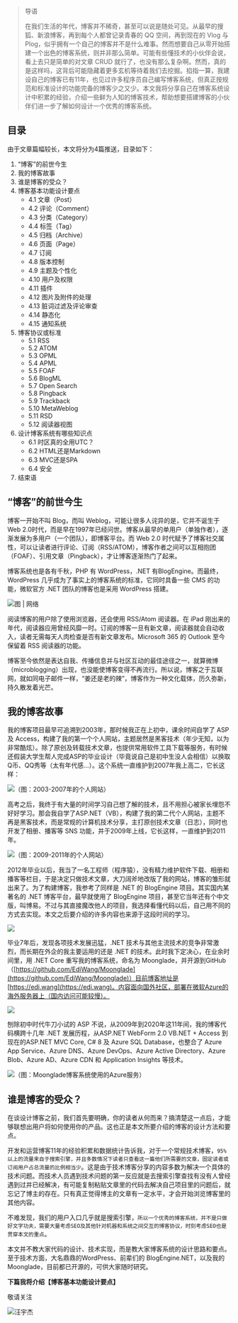 >导语
>
>在我们生活的年代，博客并不稀奇，甚至可以说是随处可见。从最早的搜狐、新浪博客，再到每个人都曾记录青春的 QQ 空间，再到现在的 Vlog 与 Plog，似乎拥有一个自己的博客并不是什么难事。然而想要自己从零开始搭建一个出色的博客系统，则并非那么简单。可能有些懂技术的小伙伴会说，看上去只是简单的对文章 CRUD 就行了，也没有那么复杂啊。然而，真的是这样吗，这背后可能隐藏着更多玄机等待着我们去挖掘。掐指一算，我建设自己的博客已有11年，也见过许多程序员自己编写博客系统，但真正按规范和标准设计的功能完备的博客少之又少。本文我将分享自己在博客系统设计中积累的经验，介绍一些鲜为人知的博客技术，帮助想要搭建博客的小伙伴们进一步了解如何设计一个优秀的博客系统。

## 目录

由于文章篇幅较长，本文将分为4篇推送，目录如下：

1. “博客”的前世今生
2. 我的博客故事
3. 谁是博客的受众？
4. 博客基本功能设计要点
   - 4.1 文章（Post）
   - 4.2 评论（Comment）
   - 4.3 分类（Category）
   - 4.4 标签（Tag）
   - 4.5 归档（Archive）
   - 4.6 页面（Page）
   - 4.7 订阅
   - 4.8 版本控制
   - 4.9 主题及个性化
   - 4.10 用户及权限
   - 4.11 插件
   - 4.12 图片及附件的处理
   - 4.13 脏词过滤及评论审查
   - 4.14 静态化
   - 4.15 通知系统
5. 博客协议或标准
   - 5.1 RSS
   - 5.2 ATOM
   - 5.3 OPML
   - 5.4 APML
   - 5.5 FOAF
   - 5.6 BlogML
   - 5.7 Open Search
   - 5.8 Pingback
   - 5.9 Trackback
   - 5.10 MetaWeblog
   - 5.11 RSD
   - 5.12 阅读器视图
6. 设计博客系统有哪些知识点
   - 6.1 时区真的全用UTC？
   - 6.2 HTML还是Markdown
   - 6.3 MVC还是SPA
   - 6.4 安全
7. 结束语

## “博客”的前世今生

博客一开始不叫 Blog，而叫 Weblog，可能让很多人诧异的是，它并不诞生于Web 2.0时代，而是早在1997年已经问世。博客从最早的单用户（单独作者），逐渐发展为多用户（一个团队），即博客平台。而 Web 2.0 时代赋予了博客社交属性，可以让读者进行评论、订阅（RSS/ATOM），博客作者之间可以互相抱团（FOAF）、引用文章（Pingback），才让博客逐渐热门了起来。

博客系统也是各有千秋，PHP 有 WordPress，.NET 有BlogEngine。而最终，WordPress 几乎成为了事实上的博客系统的标准，它同时具备一些 CMS 的功能，微软官方 .NET 团队的博客也是采用 WordPress 搭建。

![图 | 网络](https://lequ.co/2022/03/0301.gif)

阅读博客的用户除了使用浏览器，还会使用 RSS/Atom 阅读器。在 iPad 刚出来的年代，阅读器应用曾经风靡一时。订阅的博客一旦有新文章，阅读器就会自动收入，读者无需每天人肉检查是否有新文章发布。Microsoft 365 的 Outlook 至今保留着 RSS 阅读器的功能。

博客至今依然是表达自我、传播信息并与社区互动的最佳途径之一，就算微博（microblogging）出现，也没能使博客变得不再流行。所以说，博客之于互联网，就如同电子邮件一样，“姜还是老的辣”，博客作为一种文化载体，历久弥新，持久散发着光芒。

## 我的博客故事

我的博客项目最早可追溯到2003年，那时候我正在上初中，课余时间自学了 ASP 及 Access，构建了我的第一个个人网站，主题居然是黑客技术（年少无知，以为非常酷炫）。除了原创及转载技术文章，也提供常用软件工具下载等服务，有时候还假装大学生帮人完成ASP的毕业设计（毕竟说自己是初中生没人会相信）以换取Q币、QQ秀等（太有年代感…）。这个系统一直维护到2007年我上高二，它长这样：

![（图：2003-2007年的个人网站）](https://lequ.co/2022/03/0302.jpg)

高考之后，我终于有大量的时间学习自己想了解的技术，且不用担心被家长埋怨不好好学习。那会我自学了ASP.NET（VB），构建了我的第二代个人网站，主题不再是黑客技术，而是常规的计算机技术分享，主打原创技术文章（日志），同时也开发了相册、播客等 SNS 功能，并于2009年上线，它长这样，一直维护到2011年。

![（图：2009-2011年的个人网站）](https://lequ.co/2022/03/0303.png)

2012年毕业以后，我当了一名工程师（程序猿），没有精力维护软件下载、相册和播客等栏目，于是决定只做技术文章，大刀阔斧地改版了我的网站，博客的雏形就出来了。为了构建博客，我参考了同样是 .NET 的 BlogEngine 项目。其实国内某著名的 .NET 博客平台，最早就使用了 BlogEngine 项目，甚至它当年还有个中文版，叫博易。不过与其直接魔改他人的项目，我选择看懂代码以后，自己用不同的方式去实现。本文之后要介绍的许多内容也来源于这段时间的学习。

![](https://lequ.co/2022/03/0304.png)

毕业7年后，发现各项技术发展迅猛，.NET 技术与其他主流技术的竞争非常激烈，而长期在外企的我主要运用的还是 .NET 的技术。此时我下定决心，在业余时间里，用 .NET Core 重写我的博客系统，命名为 Moonglade，并开源到GitHub（[https://github.com/EdiWang/Moonglade](https://github.com/EdiWang/Moonglade)）目前博客地址是 [https://edi.wang](https://edi.wang)。内容面向国外社区，部署在微软Azure的海外服务器上（国内访问可能较慢）。

![](https://lequ.co/2022/03/0305.gif)

刨除初中时代牛刀小试的 ASP 不说，从2009年到2020年这11年间，我的博客代码横跨十几年 .NET 发展历程，从ASP.NET WebForm 2.0 VB.NET + Access 到现在的ASP.NET MVC Core, C# 8 及 Azure SQL Database，也整合了 Azure App Service、Azure DNS、Azure DevOps、Azure Active Directory、Azure Blob、Azure AD、Azure CDN 和 Application Insights 等技术。

![（图：Moonglade博客系统使用的Azure服务）](https://lequ.co/2022/03/0306.png)

## 谁是博客的受众？

在谈设计博客之前，我们首先要明确，你的读者从何而来？搞清楚这一点后，才能够联想出用户将如何使用你的产品。这也正是本文所要介绍的博客的设计方法和要点。

开发和运营博客11年的经验积累和数据统计告诉我，对于一个常规技术博客，`95%以上的流量来自于搜索引擎，并且多数情况下读者只查看这一篇他们所需要的文章，固定读者或订阅用户占总流量的比例相当少`。这是由于技术博客分享的内容多数为解决一个具体的技术问题。而技术人员遇到技术问题的第一反应就是去搜索引擎查找有没有人曾经遇到过并已经解决，有可能复制粘贴文章里的代码去解决自己项目里的问题后，就忘记了博主的存在。只有真正觉得博主的文章有一定水平，才会开始浏览博客里的其他内容。

不难发现，我们的用户入口几乎就是搜索引擎，`所以一个优秀的博客系统，并不是只做好文字功夫，需要大量考虑SEO及其他针对机器和系统之间交互的博客协议，时刻考虑SEO也是贯穿本文的重点`。

本文并不教大家代码的设计、技术实现，而是教大家博客系统的设计思路和要点。至于技术方面，大名鼎鼎的WordPress、前辈们的 BlogEngine.NET，以及我的Moonglade，目前都已开源的，可供大家随时研究。

**下篇我将介绍【博客基本功能设计要点】**

敬请关注

![汪宇杰](https://lequ.co/2022/03/0307.png)